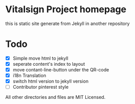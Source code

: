 # Vitalsign Project homepage

this is static site generate from Jekyll in another repository

# Todo

- [x] Simple move html to jekyll
- [x] seperate content's index to layout
- [x] move contant-line-button under the QR-code
- [x] i18n Translation
- [x] switch html version to jekyll version
- [ ] Contributor pinterest style

All other directories and files are MIT Licensed.
